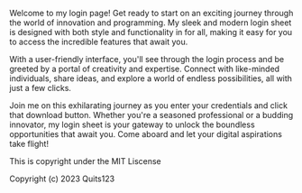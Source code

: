 Welcome to my login page! Get ready to start on an exciting journey through the world of innovation and programming. My sleek and modern login sheet is designed with both style and functionality in for all, making it easy for you to access the incredible features that await you.

With a user-friendly interface, you'll see through the login process and be greeted by a portal of creativity and expertise. Connect with like-minded individuals, share ideas, and explore a world of endless possibilities, all with just a few clicks.

Join me on this exhilarating journey as you enter your credentials and click that download button. Whether you're a seasoned professional or a budding innovator, my login sheet is your gateway to unlock the boundless opportunities that await you. Come aboard and let your digital aspirations take flight!

This is copyright under the MIT Liscense

Copyright (c) 2023 Quits123
